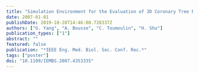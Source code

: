```yaml
---
title: "Simulation Environment for the Evaluation of 3D Coronary Tree Reconstruction Algorithms in Rotational Angiography"
date: 2007-01-01
publishDate: 2019-10-28T14:46:00.728337Z
authors: ["G. Yang", "A. Bousse", "C. Toumoulin", "H. Shu"]
publication_types: ["1"]
abstract: ""
featured: false
publication: "*IEEE Eng. Med. Biol. Soc. Conf. Rec.*"
tags: ["poster"]
doi: "10.1109/IEMBS.2007.4353335"
---
```


